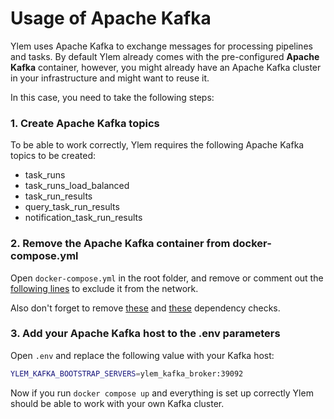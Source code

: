 # Usage of Apache Kafka

Ylem uses Apache Kafka to exchange messages for processing pipelines and tasks. By default Ylem already comes with the pre-configured **Apache Kafka** container, however, you might already have an Apache Kafka cluster in your infrastructure and might want to reuse it.

In this case, you need to take the following steps:

### 1. Create Apache Kafka topics

To be able to work correctly, Ylem requires the following Apache Kafka topics to be created:

* task\_runs
* task\_runs\_load\_balanced
* task\_run\_results
* query\_task\_run\_results
* notification\_task\_run\_results

### 2. Remove the Apache Kafka container from docker-compose.yml

Open `docker-compose.yml` in the root folder, and remove or comment out the [following lines](https://github.com/ylem-co/ylem-installer/blob/main/docker-compose.yml#L156-L187) to exclude it from the network.

Also don't forget to remove [these](https://github.com/ylem-co/ylem-installer/blob/main/docker-compose.yml#L57-L59) and [these](https://github.com/ylem-co/ylem-installer/blob/main/docker-compose.yml#L28-L30) dependency checks.

### 3. Add your Apache Kafka host to the .env parameters

Open `.env` and replace the following value with your Kafka host:

```bash
YLEM_KAFKA_BOOTSTRAP_SERVERS=ylem_kafka_broker:39092
```

Now if you run `docker compose up` and everything is set up correctly Ylem should be able to work with your own Kafka cluster.
